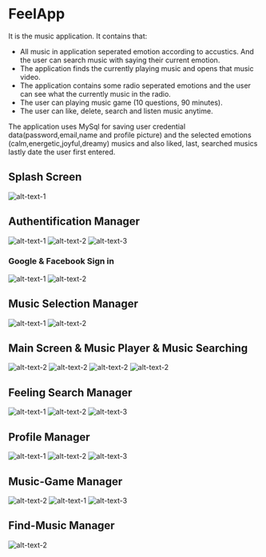 # FeelApp

It is the music application. It contains that:
- All music in application seperated emotion according to accustics. And the user can search music with saying their current emotion.
- The application finds the currently playing music and opens that music video.
- The application contains some radio seperated emotions and the user can see what the currently music in the radio.
- The user can playing music game (10 questions, 90 minutes).
- The user can like, delete, search and listen music anytime.

The application uses MySql for saving user credential data(password,email,name and profile picture) and the selected emotions (calm,energetic,joyful,dreamy) musics and also liked, last, searched musics lastly date the user first entered.

## Splash Screen
![alt-text-1](views/splash_screen.png "title-1")

## Authentification Manager

![alt-text-1](views/main_page.png "title-1") ![alt-text-2](views/create.png "title-2") ![alt-text-3](views/forgot_password.png "title-3") 

### Google & Facebook Sign in

![alt-text-1](views/facebook_login.png "title-1") ![alt-text-2](views/google_login.png "title-2") 

## Music Selection Manager

![alt-text-1](views/main_music_selection.png "title-1") ![alt-text-2](views/music_selection.png "title-2")

## Main Screen & Music Player & Music Searching

![alt-text-2](views/login.png "title-2") ![alt-text-2](views/navigator_main_page.png "title-2") 
![alt-text-2](views/player.png "title-2") ![alt-text-2](views/search.png "title-2") 

## Feeling Search Manager

![alt-text-1](views/feel_search.png "title-1") ![alt-text-2](views/feel_main.png "title-2") ![alt-text-3](views/feel_search_album.png "title-3") 

## Profile Manager

![alt-text-1](views/personal_info.png "title-1") ![alt-text-2](views/profile.png "title-2") ![alt-text-3](views/navigation_changing_info.png "title-3") 

## Music-Game Manager

![alt-text-2](views/game_questions.png "title-2") ![alt-text-1](views/game_score.png "title-1") ![alt-text-3](views/game_done.png "title-3") 

## Find-Music Manager

![alt-text-2](views/find_music.png "title-2") 
